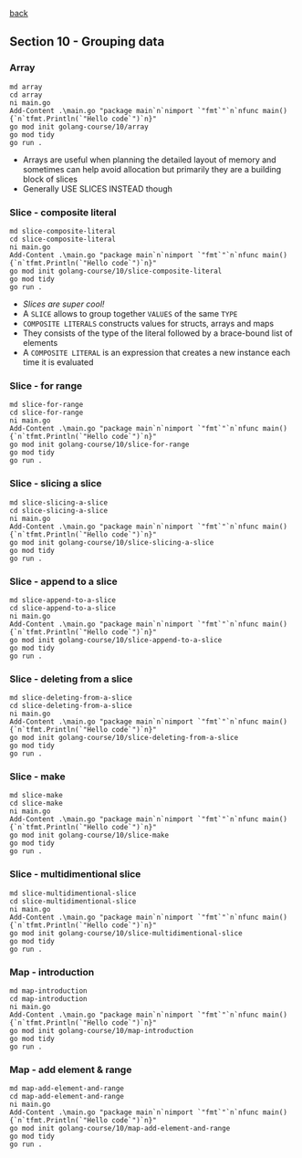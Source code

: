 [back](../LOCAL_NOTES.md)

## Section 10 - Grouping data    
### Array
```
md array
cd array
ni main.go
Add-Content .\main.go "package main`n`nimport `"fmt`"`n`nfunc main() {`n`tfmt.Println(`"Hello code`")`n}"
go mod init golang-course/10/array
go mod tidy
go run .
```
- Arrays are useful when planning the detailed layout of memory and sometimes can help avoid allocation but primarily they are a building block of slices
- Generally USE SLICES INSTEAD though
### Slice - composite literal
```
md slice-composite-literal
cd slice-composite-literal
ni main.go
Add-Content .\main.go "package main`n`nimport `"fmt`"`n`nfunc main() {`n`tfmt.Println(`"Hello code`")`n}"
go mod init golang-course/10/slice-composite-literal
go mod tidy
go run .
```
- *Slices are super cool!*
- A `SLICE` allows to group together `VALUES` of the same `TYPE`
- `COMPOSITE LITERALS` constructs values for structs, arrays and maps
- They consists of the type of the literal followed by a brace-bound list of elements
- A `COMPOSITE LITERAL` is an expression that creates a new instance each time it is evaluated
### Slice - for range
```
md slice-for-range
cd slice-for-range
ni main.go
Add-Content .\main.go "package main`n`nimport `"fmt`"`n`nfunc main() {`n`tfmt.Println(`"Hello code`")`n}"
go mod init golang-course/10/slice-for-range
go mod tidy
go run .
```
### Slice - slicing a slice
```
md slice-slicing-a-slice
cd slice-slicing-a-slice
ni main.go
Add-Content .\main.go "package main`n`nimport `"fmt`"`n`nfunc main() {`n`tfmt.Println(`"Hello code`")`n}"
go mod init golang-course/10/slice-slicing-a-slice
go mod tidy
go run .
```
### Slice - append to a slice
```
md slice-append-to-a-slice
cd slice-append-to-a-slice
ni main.go
Add-Content .\main.go "package main`n`nimport `"fmt`"`n`nfunc main() {`n`tfmt.Println(`"Hello code`")`n}"
go mod init golang-course/10/slice-append-to-a-slice
go mod tidy
go run .
```
### Slice - deleting from a slice
```
md slice-deleting-from-a-slice
cd slice-deleting-from-a-slice
ni main.go
Add-Content .\main.go "package main`n`nimport `"fmt`"`n`nfunc main() {`n`tfmt.Println(`"Hello code`")`n}"
go mod init golang-course/10/slice-deleting-from-a-slice
go mod tidy
go run .
```
### Slice - make
```
md slice-make
cd slice-make
ni main.go
Add-Content .\main.go "package main`n`nimport `"fmt`"`n`nfunc main() {`n`tfmt.Println(`"Hello code`")`n}"
go mod init golang-course/10/slice-make
go mod tidy
go run .
```
### Slice - multidimentional slice
```
md slice-multidimentional-slice
cd slice-multidimentional-slice
ni main.go
Add-Content .\main.go "package main`n`nimport `"fmt`"`n`nfunc main() {`n`tfmt.Println(`"Hello code`")`n}"
go mod init golang-course/10/slice-multidimentional-slice
go mod tidy
go run .
```
### Map - introduction
```
md map-introduction
cd map-introduction
ni main.go
Add-Content .\main.go "package main`n`nimport `"fmt`"`n`nfunc main() {`n`tfmt.Println(`"Hello code`")`n}"
go mod init golang-course/10/map-introduction
go mod tidy
go run .
```
### Map - add element & range
```
md map-add-element-and-range
cd map-add-element-and-range
ni main.go
Add-Content .\main.go "package main`n`nimport `"fmt`"`n`nfunc main() {`n`tfmt.Println(`"Hello code`")`n}"
go mod init golang-course/10/map-add-element-and-range
go mod tidy
go run .
```
